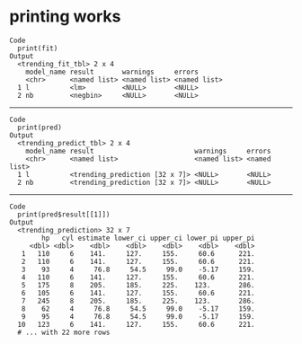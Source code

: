 # printing works

    Code
      print(fit)
    Output
      <trending_fit_tbl> 2 x 4
        model_name result       warnings     errors      
        <chr>      <named list> <named list> <named list>
      1 l          <lm>         <NULL>       <NULL>      
      2 nb         <negbin>     <NULL>       <NULL>      

---

    Code
      print(pred)
    Output
      <trending_predict_tbl> 2 x 4
        model_name result                         warnings     errors      
        <chr>      <named list>                   <named list> <named list>
      1 l          <trending_prediction [32 x 7]> <NULL>       <NULL>      
      2 nb         <trending_prediction [32 x 7]> <NULL>       <NULL>      

---

    Code
      print(pred$result[[1]])
    Output
      <trending_prediction> 32 x 7
            hp   cyl estimate lower_ci upper_ci lower_pi upper_pi
         <dbl> <dbl>    <dbl>    <dbl>    <dbl>    <dbl>    <dbl>
       1   110     6    141.     127.     155.     60.6      221.
       2   110     6    141.     127.     155.     60.6      221.
       3    93     4     76.8     54.5     99.0    -5.17     159.
       4   110     6    141.     127.     155.     60.6      221.
       5   175     8    205.     185.     225.    123.       286.
       6   105     6    141.     127.     155.     60.6      221.
       7   245     8    205.     185.     225.    123.       286.
       8    62     4     76.8     54.5     99.0    -5.17     159.
       9    95     4     76.8     54.5     99.0    -5.17     159.
      10   123     6    141.     127.     155.     60.6      221.
      # ... with 22 more rows

